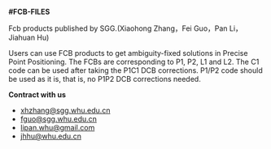 **#FCB-FILES**

Fcb products published by SGG.(Xiaohong Zhang，Fei Guo，Pan Li，Jiahuan Hu)

Users can use FCB products to get  ambiguity-fixed solutions in Precise Point Positioning. 
The FCBs are corresponding to P1, P2, L1 and L2. The C1 code can be used after taking the P1C1 DCB corrections.  P1/P2 code should be used as it is, that is, no P1P2 DCB corrections needed.

**Contract with us**

* xhzhang@sgg.whu.edu.cn
* fguo@sgg.whu.edu.cn
* lipan.whu@gmail.com
* jhhu@whu.edu.cn